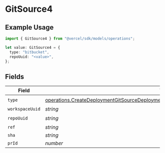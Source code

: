 # GitSource4

## Example Usage

```typescript
import { GitSource4 } from "@vercel/sdk/models/operations";

let value: GitSource4 = {
  type: "bitbucket",
  repoUuid: "<value>",
};
```

## Fields

| Field                                                                                                                                                                                                  | Type                                                                                                                                                                                                   | Required                                                                                                                                                                                               | Description                                                                                                                                                                                            |
| ------------------------------------------------------------------------------------------------------------------------------------------------------------------------------------------------------ | ------------------------------------------------------------------------------------------------------------------------------------------------------------------------------------------------------ | ------------------------------------------------------------------------------------------------------------------------------------------------------------------------------------------------------ | ------------------------------------------------------------------------------------------------------------------------------------------------------------------------------------------------------ |
| `type`                                                                                                                                                                                                 | [operations.CreateDeploymentGitSourceDeploymentsResponse200ApplicationJSONResponseBodyType](../../models/operations/createdeploymentgitsourcedeploymentsresponse200applicationjsonresponsebodytype.md) | :heavy_check_mark:                                                                                                                                                                                     | N/A                                                                                                                                                                                                    |
| `workspaceUuid`                                                                                                                                                                                        | *string*                                                                                                                                                                                               | :heavy_minus_sign:                                                                                                                                                                                     | N/A                                                                                                                                                                                                    |
| `repoUuid`                                                                                                                                                                                             | *string*                                                                                                                                                                                               | :heavy_check_mark:                                                                                                                                                                                     | N/A                                                                                                                                                                                                    |
| `ref`                                                                                                                                                                                                  | *string*                                                                                                                                                                                               | :heavy_minus_sign:                                                                                                                                                                                     | N/A                                                                                                                                                                                                    |
| `sha`                                                                                                                                                                                                  | *string*                                                                                                                                                                                               | :heavy_minus_sign:                                                                                                                                                                                     | N/A                                                                                                                                                                                                    |
| `prId`                                                                                                                                                                                                 | *number*                                                                                                                                                                                               | :heavy_minus_sign:                                                                                                                                                                                     | N/A                                                                                                                                                                                                    |